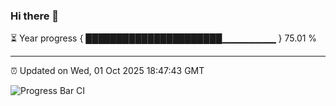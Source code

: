 ### Hi there 👋

⏳ Year progress { ██████████████████████▁▁▁▁▁▁▁▁ } 75.01 %

---

⏰ Updated on Wed, 01 Oct 2025 18:47:43 GMT

![Progress Bar CI](https://github.com/IshwaranRudhara/GIT-ACTION/workflows/Progress%20Bar%20CI/badge.svg)
